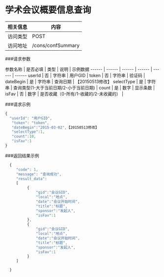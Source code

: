 # 学术会议概要信息查询
 相关信息 | 内容
 ------ | ------
 访问类型 | POST
 访问地址 | /cons/confSummary

###请求参数

 参数名称 | 是否必填 | 类型 | 说明 | 示例数据
 ------ | ------ | ------ | ------ | ------ | ------
 userId | 否 | 字符串 | 用户GID | 
 token | 否 | 字符串 | 验证码 | 
 dateBegin | 是 | 字符串 | 查询日期 | 【20150513修改】
 selectType | 是 | 字符串 | 查询类型(1-大于当前日期/2-小于当前日期) | 
 count | 是 | 数字 | 显示条数 | 
 isFav | 否 | 数字 | 是否收藏（0-所有/1-收藏的/2-未收藏的） | 

###请求示例
```javascript
{
  "userId": "用户GID",
   "token": "token",
   "dateBegin":"2015-03-02",【20150513修改】
   "selectType":1,
   "count":10,
   "isFav":1
}
```

###返回结果示例

```javascript
  {
     "code": 1,
     "message": "查询成功",
     "result_data":
     [
          {
              "gid":"会议GID",
              "local":"地点",
              "date":"会议开始时间",
              "title":"标题",
              "sponsor":"发起人",
              "isFav":1
          },
          {
              "gid":"会议GID",
              "local":"地点",
              "date":"会议开始时间",
              "title":"标题",
              "sponsor":"发起人",
              "isFav":1
          }
     ]

  }



```
